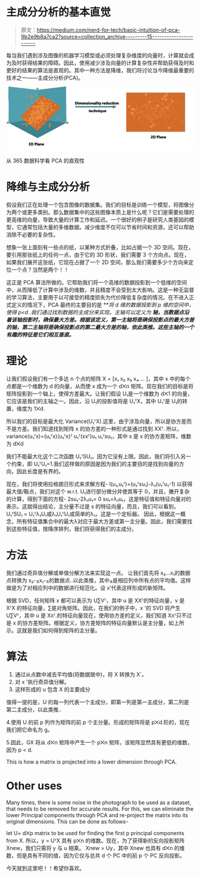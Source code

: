 # 主成分分析的基本直觉

> 原文：<https://medium.com/nerd-for-tech/basic-intuition-of-pca-9b2e9b8a7ca2?source=collection_archive---------15----------------------->

每当我们遇到涉及图像的机器学习模型或必须处理复杂维度的向量时，计算就会成为及时获得结果的障碍。因此，使用减少涉及向量的计算复杂性并帮助获得及时和更好的结果的算法是直观的。其中一种方法是降维，我们将讨论当今降维最重要的技术之一——主成分分析(PCA)。

![](img/57b31edd3e2b4ec14d2ff41b193ffd11.png)

从 365 数据科学看 PCA 的直观性

# 降维与主成分分析

假设我们正在处理一个包含图像的数据集。我们的目标是训练一个模型，将图像分为两个或更多类别。那么数据集中的这些图像本质上是什么呢？它们是需要处理的更高维的向量，导致大量的计算工作和延迟。一个很好的例子是研究人类基因的模型，它通常包括大量的多维数据。减少维度不仅可以节省时间和资源，还可以帮助消除不必要的复杂性。

想象一张上面刻有一些点的纸，以某种方式折叠，比如占据一个 3D 空间。现在，要引用那张纸上的任何一点，由于它的 3D 形状，我们需要 3 个方向点。现在，如果我们展开这张纸，它现在占据了一个 2D 空间，那么我们需要多少个方向来定位一个点？当然是两个！！

这正是 PCA 算法所做的。它帮助我们将一个高维的数据投影到一个低维的空间中，从而降低了计算中涉及的维数，并且精度不会受到太大影响。这是一种无监督的学习算法，主要用于以可接受的精度损失为代价降低复杂度的情况。在不进入正式定义的情况下，PCA 最终的主要目的是 ***将 d 维的数据投影到 p 维的空间中，使得 p<d .*我们通过找到数据的主成分来实现。主轴可以定义为 ***轴，当数据点沿着该轴投影时，确保最大方差。根据该定义，第一主轴将是确保投影点的最大方差的轴，第二主轴将是确保投影点的第二最大方差的轴，依此类推。这些主轴的一个有趣的特征是它们相互垂直。*****

# 理论

让我们假设我们有一个多达 n 个点的矩阵 X = [x₁ x₂ x₃ x₄ … ]，其中 x 中的每个点都是一个维数为 d 的向量，从而使 x 成为一个 d⨉n 矩阵。现在我们的目标是将矩阵投影到一个轴上，使得方差最大。让我们假设 U₁是一个维数为 d⨉1 的向量，它应该是我们的主轴之一。因此，沿 U₁的投影值将是 U₁ᵀX，其中 U₁ᵀ是 U₁的转置，维度为 1⨉d.

所以我们的目标是最大化 Variance(U₁ᵀX).这里，由于涉及向量，所以是协方差而不是方差。我们知道找到矩阵 x 的协方差的一种形式是通过找到 XXᵀ.
所以，
variance(u₁ᵀx)=(u₁ᵀx)(u₁ᵀx)ᵀ
u₁ᵀ(xxᵀ)u₁
u₁ᵀsu₁，其中 s 是 x 的协方差矩阵，维数为 d⨉d

我们不能最大化这个二次函数 U₁ᵀSU₁，因为它没有上限。因此，我们将引入另一个约束，即 U₁ᵀU₁=1.我们这样做的原因是因为我们的主要目的是找到向量的方向，因此长度是有界的。

现在，我们将使用拉格朗日形式来求解方程-
l(u₁,u₁ᵀ)=(u₁ᵀsu₁)-λ₁(u₁ᵀu₁-1)
以获得最大值/鞍点，我们对这个 w.r.t. U₁进行部分微分并使其等于 0，并且，撇开复杂的计算，得到下面的方程-
2su₁-2λ₁u₁= 0
su₁=λ₁u₁，这是特征值和特征向量对的表示。这就得出结论，主分量不过是 s 的特征向量，而且，我们可以看到，U₁ᵀSU₁ = U₁ᵀλ₁U₁或λ₁U₁ᵀU₁或简单的λ₁，这是一个定标器。
因此，根据这一概念，所有特征值集合中的最大λ对应于最大方差或第一主分量。因此，我们需要找到这些特征值，按降序排列，我们将获得我们的主成分。

# 方法

我们通过奇异值分解或单值分解方法来实现这一点。
让我们首先将 x₂…x₁的数据点转换为 x₂-⨱x₁-⨱的数据点..以此类推，其中⨱是相应列中所有点的平均值。这样做是为了对相应列中的数据进行规范化。设 x’代表这样形成的新矩阵。

根据 SVD，任何矩阵 x 都可以表示为 U∑Vᵀ，其中 u 是 XXᵀ的特征向量，v 是 XᵀX 的特征向量，∑是对角矩阵。因此，在我们的例子中，x '的 SVD 将产生 U∑Vᵀ，其中 u 是 X`X`ᵀ.的特征向量现在，使用协方差的定义，我们知道 X`X`ᵀ只不过是 x 的协方差矩阵。根据定义，协方差矩阵的特征向量默认是主分量，如上所示。这就是我们如何得到矩阵的主分量。

# 算法

1.  通过从点数中减去平均值(将数据居中)，将 X 转换为 X`。
2.  对 x '执行奇异值分解。
3.  这样形成的 u 包含 X 的主要成分

值得一提的是，U 的每一列代表一个主成分，即第一列是第一主成分，第二列是第二主成分，以此类推..

4.使用 U 的前 p 列作为矩阵的前 p 个主分量。形成的矩阵将是 p⨉d.阶的，现在我们把它命名为 g。

5.因此，GX 将从 d⨉n 矩阵中产生一个 p⨉n 矩阵，该矩阵显然具有更低的维数，因为 p < d.

This is how a matrix is projected into a lower dimension through PCA.

# Other uses

Many times, there is some noise in the photograph to be used as a dataset, that needs to be removed for accurate results. For this, we can eliminate the lower Principal components through PCA and re-project the matrix into its original dimensions. This can be done as follows-

let U= d⨉p matrix to be used for finding the first p principal components from X.
所以，y = UᵀX 具有 p⨉n
的维数。现在，为了获得新的反向投影矩阵 Xnew，我们只需将 y 与 u 相乘。
Xnew = Uy，其中 Xnew 也具有 d⨉n 的维数，但是具有不同的值，因为它仅与总共 d 个 PC 中的前 p 个 PC 反向投影。

今天就到这里吧！！希望你喜欢。